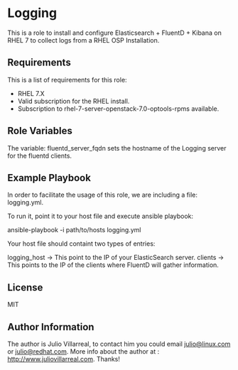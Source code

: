 Logging
=========

This is a role to install and configure Elasticsearch + FluentD + Kibana on RHEL 7 to collect logs from a RHEL OSP Installation.

Requirements
------------

This is a list of requirements for this role: 
- RHEL 7.X
- Valid subscription for the RHEL install. 
- Subscription to  rhel-7-server-openstack-7.0-optools-rpms available. 

Role Variables
--------------

The variable: fluentd_server_fqdn sets the hostname of the Logging server for the fluentd clients.


Example Playbook
----------------

In order to facilitate the usage of this role, we are including a file: logging.yml.

To run it, point it to your host file and execute ansible playbook: 

ansible-playbook -i path/to/hosts logging.yml

Your host file should containt two types of entries: 

logging_host -> This point to the IP of your ElasticSearch server. 
clients -> This points to the IP of the clients where FluentD will gather information.

License
-------

MIT

Author Information
------------------

The author is Julio Villarreal, to contact him you could email julio@linux.com or julio@redhat.com. More info about the author at : http://www.juliovillarreal.com. Thanks!
